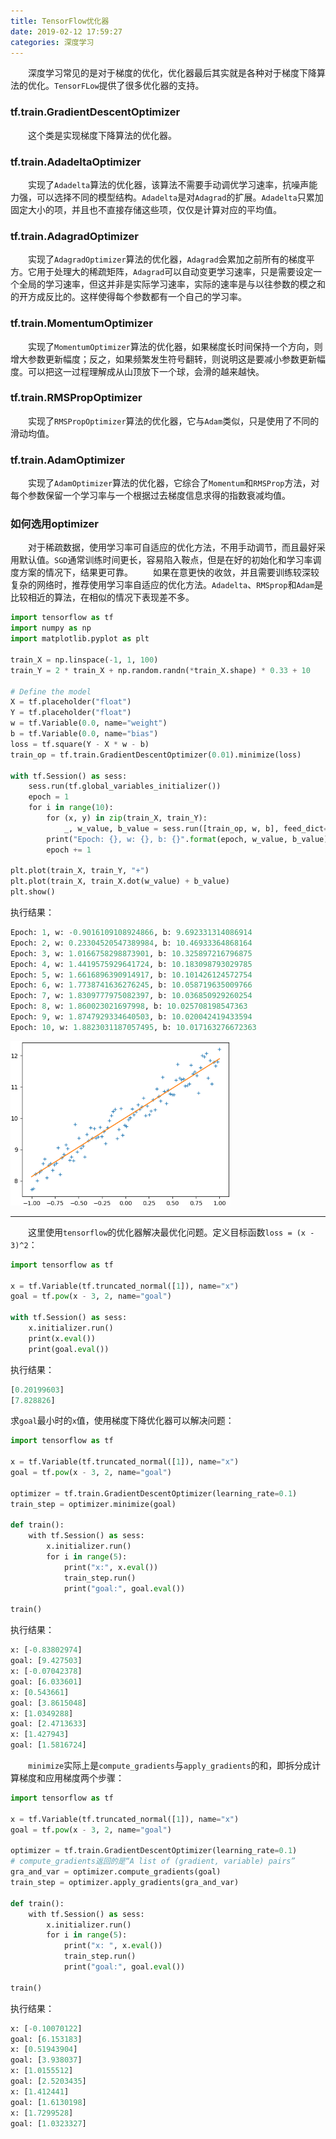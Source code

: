 ```yaml
---
title: TensorFlow优化器
date: 2019-02-12 17:59:27
categories: 深度学习
---
```

&emsp;&emsp;深度学习常见的是对于梯度的优化，优化器最后其实就是各种对于梯度下降算法的优化。`TensorFLow`提供了很多优化器的支持。

### tf.train.GradientDescentOptimizer

&emsp;&emsp;这个类是实现梯度下降算法的优化器。

### tf.train.AdadeltaOptimizer

&emsp;&emsp;实现了`Adadelta`算法的优化器，该算法不需要手动调优学习速率，抗噪声能力强，可以选择不同的模型结构。`Adadelta`是对`Adagrad`的扩展。`Adadelta`只累加固定大小的项，并且也不直接存储这些项，仅仅是计算对应的平均值。

### tf.train.AdagradOptimizer

&emsp;&emsp;实现了`AdagradOptimizer`算法的优化器，`Adagrad`会累加之前所有的梯度平方。它用于处理大的稀疏矩阵，`Adagrad`可以自动变更学习速率，只是需要设定一个全局的学习速率，但这并非是实际学习速率，实际的速率是与以往参数的模之和的开方成反比的。这样使得每个参数都有一个自己的学习率。

### tf.train.MomentumOptimizer

&emsp;&emsp;实现了`MomentumOptimizer`算法的优化器，如果梯度长时间保持一个方向，则增大参数更新幅度；反之，如果频繁发生符号翻转，则说明这是要减小参数更新幅度。可以把这一过程理解成从山顶放下一个球，会滑的越来越快。

### tf.train.RMSPropOptimizer

&emsp;&emsp;实现了`RMSPropOptimizer`算法的优化器，它与`Adam`类似，只是使用了不同的滑动均值。

### tf.train.AdamOptimizer

&emsp;&emsp;实现了`AdamOptimizer`算法的优化器，它综合了`Momentum`和`RMSProp`方法，对每个参数保留一个学习率与一个根据过去梯度信息求得的指数衰减均值。

### 如何选用optimizer

&emsp;&emsp;对于稀疏数据，使用学习率可自适应的优化方法，不用手动调节，而且最好采用默认值。`SGD`通常训练时间更长，容易陷入鞍点，但是在好的初始化和学习率调度方案的情况下，结果更可靠。
&emsp;&emsp;如果在意更快的收敛，并且需要训练较深较复杂的网络时，推荐使用学习率自适应的优化方法。`Adadelta`、`RMSprop`和`Adam`是比较相近的算法，在相似的情况下表现差不多。

``` python
import tensorflow as tf
import numpy as np
import matplotlib.pyplot as plt
​
train_X = np.linspace(-1, 1, 100)
train_Y = 2 * train_X + np.random.randn(*train_X.shape) * 0.33 + 10
​
# Define the model
X = tf.placeholder("float")
Y = tf.placeholder("float")
w = tf.Variable(0.0, name="weight")
b = tf.Variable(0.0, name="bias")
loss = tf.square(Y - X * w - b)
train_op = tf.train.GradientDescentOptimizer(0.01).minimize(loss)
​
with tf.Session() as sess:
    sess.run(tf.global_variables_initializer())
    epoch = 1
    for i in range(10):
        for (x, y) in zip(train_X, train_Y):
            _, w_value, b_value = sess.run([train_op, w, b], feed_dict={X: x, Y: y})
        print("Epoch: {}, w: {}, b: {}".format(epoch, w_value, b_value))
        epoch += 1
​
plt.plot(train_X, train_Y, "+")
plt.plot(train_X, train_X.dot(w_value) + b_value)
plt.show()
```

执行结果：

``` python
Epoch: 1, w: -0.9016109108924866, b: 9.692331314086914
Epoch: 2, w: 0.23304520547389984, b: 10.46933364868164
Epoch: 3, w: 1.0166758298873901, b: 10.325897216796875
Epoch: 4, w: 1.4419575929641724, b: 10.183098793029785
Epoch: 5, w: 1.6616896390914917, b: 10.101426124572754
Epoch: 6, w: 1.7738741636276245, b: 10.058719635009766
Epoch: 7, w: 1.8309777975082397, b: 10.036850929260254
Epoch: 8, w: 1.860023021697998, b: 10.025708198547363
Epoch: 9, w: 1.8747929334640503, b: 10.020042419433594
Epoch: 10, w: 1.8823031187057495, b: 10.017163276672363
```

<img src="./TensorFlow优化器/1.png" height="263" width="352">

---

&emsp;&emsp;这里使用`tensorflow`的优化器解决最优化问题。定义目标函数`loss = (x - 3)^2`：

``` python
import tensorflow as tf
​
x = tf.Variable(tf.truncated_normal([1]), name="x")
goal = tf.pow(x - 3, 2, name="goal")
​
with tf.Session() as sess:
    x.initializer.run()
    print(x.eval())
    print(goal.eval())
```

执行结果：

``` python
[0.20199603]
[7.828826]
```

求`goal`最小时的`x`值，使用梯度下降优化器可以解决问题：

``` python
import tensorflow as tf
​
x = tf.Variable(tf.truncated_normal([1]), name="x")
goal = tf.pow(x - 3, 2, name="goal")
​
optimizer = tf.train.GradientDescentOptimizer(learning_rate=0.1)
train_step = optimizer.minimize(goal)
​
def train():
    with tf.Session() as sess:
        x.initializer.run()
        for i in range(5):
            print("x:", x.eval())
            train_step.run()
            print("goal:", goal.eval())
​
train()
```

执行结果：

``` python
x: [-0.83802974]
goal: [9.427503]
x: [-0.07042378]
goal: [6.033601]
x: [0.543661]
goal: [3.8615048]
x: [1.0349288]
goal: [2.4713633]
x: [1.427943]
goal: [1.5816724]
```

&emsp;&emsp;`minimize`实际上是`compute_gradients`与`apply_gradients`的和，即拆分成计算梯度和应用梯度两个步骤：

``` python
import tensorflow as tf
​
x = tf.Variable(tf.truncated_normal([1]), name="x")
goal = tf.pow(x - 3, 2, name="goal")
​
optimizer = tf.train.GradientDescentOptimizer(learning_rate=0.1)
# compute_gradients返回的是“A list of (gradient, variable) pairs”
gra_and_var = optimizer.compute_gradients(goal)
train_step = optimizer.apply_gradients(gra_and_var)
​
def train():
    with tf.Session() as sess:
        x.initializer.run()
        for i in range(5):
            print("x: ", x.eval())
            train_step.run()
            print("goal:", goal.eval())
​
train()
```

执行结果：

``` python
x: [-0.10070122]
goal: [6.153183]
x: [0.51943904]
goal: [3.938037]
x: [1.0155512]
goal: [2.5203435]
x: [1.412441]
goal: [1.6130198]
x: [1.7299528]
goal: [1.0323327]
```